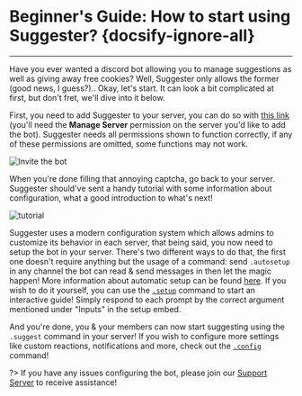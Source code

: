 # Beginner's Guide: How to start using Suggester? {docsify-ignore-all}
---
Have you ever wanted a discord bot allowing you to manage suggestions as well as giving away free cookies? Well, Suggester only allows the former (good news, I guess?).. Okay, let's start. It can look a bit complicated at first, but don't fret, we'll dive into it below.

First, you need to add Suggester to your server, you can do so with [this link](https://discord.com/oauth2/authorize?client_id=564426594144354315&scope=bot&permissions=805694544) (you'll need the **Manage Server** permission on the server you'd like to add the bot). Suggester needs all permissions shown to function correctly, if any of these permissions are omitted, some functions may not work.

   ![Invite the bot](https://cdn.discordapp.com/attachments/769650556502409226/769650566858539039/unknown.png)

When you're done filling that annoying captcha, go back to your server. Suggester should've sent a handy tutorial with some information about configuration, what a good introduction to what's next! 

![tutorial](https://cdn.discordapp.com/attachments/769650556502409226/769651554877702144/unknown.png)

Suggester uses a modern configuration system which allows admins to customize its behavior in each server, that being said, you now need to setup the bot in your server. There's two different ways to do that, the first one doesn't require anything but the usage of a command: send `.autosetup` in any channel the bot can read & send messages in then let the magic happen! More information about automatic setup can be found [here](admin/autosetup.md).
If you wish to do it yourself, you can use the [`.setup`](admin/setup.md) command to start an interactive guide! Simply respond to each prompt by the correct argument mentioned under "Inputs" in the setup embed.

And you're done, you & your members can now start suggesting using the `.suggest` command in your server! If you wish to configure more settings like custom reactions, notifications and more, check out the [`.config`](config/configuration.md) command!


?> If you have any issues configuring the bot, please join our [Support Server](https://discord.gg/G5pEdUp) to receive assistance!
